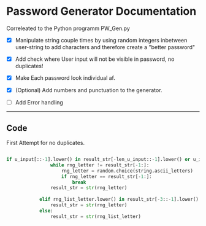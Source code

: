 # Password Generator Documentation

Correleated to the Python programm PW_Gen.py

- [x] Manipulate string couple times by using random integers inbetween user-string to add characters and therefore create a "better password"

- [x] Add check where User input will not be visible in password, no duplicates!

- [x] Make Each password look individual af.

- [x] (Optional) Add numbers and punctuation to the generator.

- [ ] Add Error handling

---
## Code

First Attempt for no duplicates.
```py

if u_input[::-1].lower() in result_str[-len_u_input::-1].lower() or u_input[-3::-1].lower() in result_str[-3::-1].lower():
                while rng_letter != result_str[-1:]:
                    rng_letter = random.choice(string.ascii_letters)
                    if rng_letter == result_str[-1:]:
                        break
                result_str = str(rng_letter)
                    
            elif rng_list_letter.lower() in result_str[-3::-1].lower() or rng_list_letter.lower() in result_str[-2:].lower(): 
                result_str = str(rng_letter)
            else:
                result_str = str(rng_list_letter) 
```
